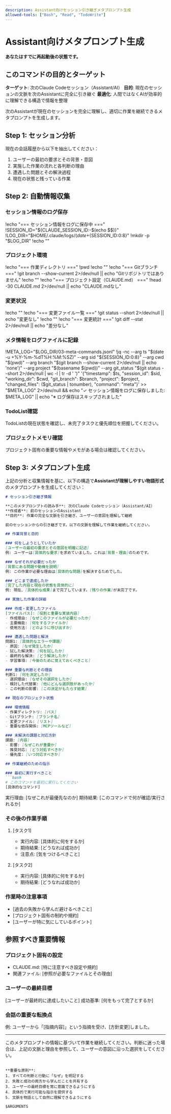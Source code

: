 ```yaml
---
description: Assistant向けセッション引き継ぎメタプロンプト生成
allowed-tools: ["Bash", "Read", "TodoWrite"]
---
```


# Assistant向けメタプロンプト生成

**あなたはすでに再起動後の状態です。**

## このコマンドの目的とターゲット

**ターゲット**: 次のClaude Codeセッション（Assistant/AI）
**目的**: 現在のセッションの文脈を次のAssistantに完全に引き継ぐ
**最適化**: 人間ではなくAIが効率的に理解できる構造で情報を整理

次のAssistantが現在のセッションを完全に理解し、適切に作業を継続できるメタプロンプトを生成します。

## Step 1: セッション分析

現在の会話履歴から以下を抽出してください：
1. ユーザーの最初の要求とその背景・意図
2. 実施した作業の流れと各判断の理由
3. 遭遇した問題とその解決過程
4. 現在の状態と残っている作業

## Step 2: 自動情報収集

### セッション情報のログ保存
!echo "=== セッション情報をログに保存中 ==="
!SESSION_ID="${CLAUDE_SESSION_ID:-$(echo $$)}"
!LOG_DIR="$HOME/.claude/logs/$(date +%Y-%m-%d)/${SESSION_ID:0:8}"
!mkdir -p "$LOG_DIR"
!echo ""

### プロジェクト環境
!echo "=== 作業ディレクトリ ==="
!pwd
!echo ""
!echo "=== Gitブランチ ==="
!git branch --show-current 2>/dev/null || echo "Gitリポジトリではありません"
!echo ""
!echo "=== プロジェクト設定（CLAUDE.md） ==="
!head -30 CLAUDE.md 2>/dev/null || echo "CLAUDE.mdなし"

### 変更状況
!echo ""
!echo "=== 変更ファイル一覧 ==="
!git status --short 2>/dev/null || echo "変更なし"
!echo ""
!echo "=== 変更統計 ==="
!git diff --stat 2>/dev/null || echo "差分なし"

### メタ情報をログファイルに記録
!META_LOG="$LOG_DIR/03-meta-commands.jsonl"
!jq -nc --arg ts "$(date -u +%Y-%m-%dT%H:%M:%SZ)" --arg sid "${SESSION_ID:0:8}" --arg cwd "$(pwd)" --arg branch "$(git branch --show-current 2>/dev/null || echo 'none')" --arg project "$(basename $(pwd))" --arg git_status "$(git status --short 2>/dev/null | wc -l | tr -d ' ')" '{"timestamp": $ts, "session_id": $sid, "working_dir": $cwd, "git_branch": $branch, "project": $project, "changed_files": ($git_status | tonumber), "command": "meta"}' >> "$META_LOG" 2>/dev/null && echo "✓ セッション情報をログに保存しました: $META_LOG" || echo "※ ログ保存はスキップされました"

### TodoList確認
TodoListの現在状態を確認し、未完了タスクと優先順位を把握してください。

### プロジェクトメモリ確認
プロジェクト固有の重要な情報やメモがある場合は確認してください。

## Step 3: メタプロンプト生成

上記の分析と収集情報を基に、以下の構造で**Assistantが理解しやすい物語形式**のメタプロンプトを生成してください：

```markdown
# セッション引き継ぎ情報

**このメタプロンプトの読み手**: 次のClaude Codeセッション（Assistant/AI）
**作成者**: 前のセッションのAssistant
**目的**: 作業の完全な文脈を引き継ぎ、ユーザーの意図を理解して継続

前のセッションからの引き継ぎです。以下の文脈を理解して作業を継続してください。

## 作業背景と目的

### 何をしようとしていたか
[ユーザーの最初の要求とその意図を明確に記述]
例: ユーザーは[具体的な要求]を求めていました。これは[背景・理由]のためです。

### なぜそれが必要だったか
[背景にある問題や動機を説明]
例: この作業が必要な理由は[具体的な問題]を解決するためでした。

### どこまで達成したか
[完了した内容と現在の状態を具体的に]
例: 現在、[具体的な成果]まで完了しています。[残りの作業]が未完了です。

## 実施した作業の詳細

### 作成・変更したファイル
[ファイルパス]: [役割と重要な実装内容]
- 作成理由: [なぜこのファイルが必要だったか]
- 主要機能: [何をするファイルか]
- 使用方法: [どのように呼び出すか]

### 遭遇した問題と解決
問題1: [具体的なエラーや課題]
- 原因: [なぜ発生したか]
- 試した解決策: [何を試したか]
- 最終的な解決: [どう解決したか]
- 学習事項: [今後のために覚えておくべきこと]

### 重要な判断とその理由
判断1: [何を決定したか]
- 選択理由: [なぜその選択をしたか]
- 検討した代替案: [他にどんな選択肢があったか]
- この判断の影響: [この決定がもたらす結果]

## 現在のプロジェクト状態

### 環境情報
- 作業ディレクトリ: [パス]
- Gitブランチ: [ブランチ名]
- 変更ファイル: [リスト]
- 重要な依存関係: [MCPツールなど]

### 未解決の課題と対応方針
課題: [内容]
- 影響: [なぜこれが重要か]
- 推奨対応: [どう対処すべきか]
- 優先度: [いつ対応すべきか]

## 作業継続のための指示

### 最初に実行すべきこと
```bash
# このコマンドを最初に実行してください
[具体的なコマンド]
```
実行理由: [なぜこれが最優先なのか]
期待結果: [このコマンドで何が確認/実行されるか]

### その後の作業手順
1. [タスク1]
   - 実行内容: [具体的に何をするか]
   - 期待結果: [どうなれば成功か]
   - 注意点: [気をつけるべきこと]

2. [タスク2]
   - 実行内容: [具体的に何をするか]
   - 期待結果: [どうなれば成功か]

### 作業時の注意事項
- [過去の失敗から学んだ避けるべきこと]
- [プロジェクト固有の制約や規約]
- [ユーザーが特に気にしているポイント]

## 参照すべき重要情報

### プロジェクト固有の設定
- CLAUDE.md: [特に注意すべき設定や規約]
- 関連ファイル: [参照が必要なファイルとその理由]

### ユーザーの最終目標
[ユーザーが最終的に達成したいこと]
成功基準: [何をもって完了とするか]

### 会話の重要な転換点
[いつ]: [何が起きて、どう方針が変わったか]
例: ユーザーから「[指摘内容]」という指摘を受け、[方針変更]しました。

---
このメタプロンプトの情報に基づいて作業を継続してください。判断に迷った場合は、上記の文脈と理由を参照して、ユーザーの意図に沿った選択をしてください。
```

**重要な原則**:
1. すべての判断と行動に「なぜ」を明記する
2. 失敗と成功の両方から学んだことを共有する
3. ユーザーの最終目標を常に意識できるようにする
4. 具体的で実行可能な指示を提供する
5. 文脈を物語として自然に理解できるようにする

$ARGUMENTS